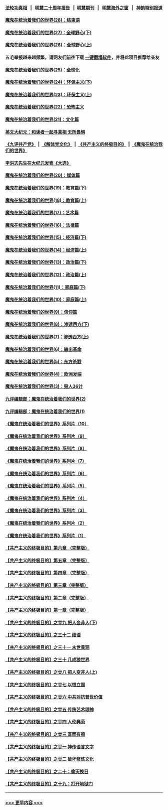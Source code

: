 #### [法轮功真相](https://github.com/gfw-breaker/truth/blob/master/README.md?t=0) &nbsp;&nbsp;|&nbsp;&nbsp; [明慧二十周年报告](https://github.com/gfw-breaker/mh-reports/blob/master/README.md?t=0) &nbsp;&nbsp;|&nbsp;&nbsp;[明慧期刊](https://github.com/gfw-breaker/mh-qikan) &nbsp;&nbsp;|&nbsp;&nbsp; [明慧海外之窗](https://github.com/gfw-breaker/mh-news/blob/master/README.md?t=0) &nbsp;&nbsp;|&nbsp;&nbsp; [神韵特别报道](https://github.com/gfw-breaker/mh-news/blob/master/shenyun.md?t=0)
#### [魔鬼在统治着我们的世界(28)：结束语](../pages/nsc422/n10936246.md?t=07142301) 
#### [魔鬼在统治着我们的世界(27)：全球野心(下)](../pages/nsc422/n10928319.md?t=07142301) 
#### [魔鬼在统治着我们的世界(26)：全球野心(上)](../pages/nsc422/n10900318.md?t=07142301) 
#### 五毛举报越来越频繁，请网友们前往下载 [一键翻墙软件](https://github.com/gfw-breaker/ssr-accounts)，并将此项目推荐给亲友
#### [魔鬼在统治着我们的世界(25)：全球化](../pages/nsc422/n10788205.md?t=07142301) 
#### [魔鬼在统治着我们的世界(24)：环保主义(下)](../pages/nsc422/n10695307.md?t=07142301) 
#### [魔鬼在统治着我们的世界(23)：环保主义(上)](../pages/nsc422/n10688613.md?t=07142301) 
#### [魔鬼在统治着我们的世界(22)：恐怖主义](../pages/nsc422/n10614727.md?t=07142301) 
#### [魔鬼在统治着我们的世界(21)：文化篇](../pages/nsc422/n10597706.md?t=07142301) 
#### [英文大纪元：和读者一起寻真相 无所畏惧](../pages/nsc422/n12542027.md?t=07142301) 
#### [《九评共产党》](https://github.com/begood0513/9ping.md/blob/master/README.md) &nbsp;|&nbsp; [《解体党文化》](../../../../jtdwh.md/blob/master/README.md)  &nbsp;|&nbsp; [《共产主义的终极目的》](../../../../gczydzjmd.md/blob/master/README.md) &nbsp;|&nbsp; [《魔鬼在统治我们的世界》](../../../../mgztzwmdsj.md/blob/master/README.md) 
#### [李洪志先生在大纪元发表《大选》](../pages/nsc422/n12534746.md?t=07142301) 
#### [魔鬼在统治着我们的世界(20)：媒体篇](../pages/nsc422/n10586579.md?t=07142301) 
#### [魔鬼在统治着我们的世界(19)：教育篇(下)](../pages/nsc422/n10564808.md?t=07142301) 
#### [魔鬼在统治着我们的世界(18)：教育篇(上)](../pages/nsc422/n10526970.md?t=07142301) 
#### [魔鬼在统治着我们的世界(17)：艺术篇](../pages/nsc422/n10499093.md?t=07142301) 
#### [魔鬼在统治着我们的世界(16)：法律篇](../pages/nsc422/n10485969.md?t=07142301) 
#### [魔鬼在统治着我们的世界(15)：经济篇(下)](../pages/nsc422/n10469975.md?t=07142301) 
#### [魔鬼在统治着我们的世界(14)：经济篇(上)](../pages/nsc422/n10457370.md?t=07142301) 
#### [魔鬼在统治着我们的世界(13)：政治篇(下)](../pages/nsc422/n10448270.md?t=07142301) 
#### [魔鬼在统治着我们的世界(12)：政治篇(上)](../pages/nsc422/n10444576.md?t=07142301) 
#### [魔鬼在统治着我们的世界(11)：家庭篇(下)](../pages/nsc422/n10440961.md?t=07142301) 
#### [魔鬼在统治着我们的世界(10)：家庭篇(上)](../pages/nsc422/n10435448.md?t=07142301) 
#### [魔鬼在统治着我们的世界(9)：信仰篇](../pages/nsc422/n10432159.md?t=07142301) 
#### [魔鬼在统治着我们的世界(8)：渗透西方(下)](../pages/nsc422/n10429603.md?t=07142301) 
#### [魔鬼在统治着我们的世界(7)：渗透西方(上)](../pages/nsc422/n10426013.md?t=07142301) 
#### [魔鬼在统治着我们的世界(6)：输出革命](../pages/nsc422/n10421536.md?t=07142301) 
#### [魔鬼在统治着我们的世界(5)：东方杀戮](../pages/nsc422/n10417707.md?t=07142301) 
#### [魔鬼在统治着我们的世界(4)：欧洲发端](../pages/nsc422/n10414890.md?t=07142301) 
#### [魔鬼在统治着我们的世界(3)：毁人36计](../pages/nsc422/n10411583.md?t=07142301) 
#### [九评编辑部：魔鬼在统治着我们的世界(2)](../pages/nsc422/n10410036.md?t=07142301) 
#### [九评编辑部：魔鬼在统治着我们的世界(1)](../pages/nsc422/n10406825.md?t=07142301) 
#### [《魔鬼在统治着我们的世界》系列片（10）](../pages/nsc422/n12292670.md?t=07142301) 
#### [《魔鬼在统治着我们的世界》系列片（9）](../pages/nsc422/n12290859.md?t=07142301) 
#### [《魔鬼在统治着我们的世界》系列片（8）](../pages/nsc422/n12287445.md?t=07142301) 
#### [《魔鬼在统治着我们的世界》系列片（7）](../pages/nsc422/n12283425.md?t=07142301) 
#### [《魔鬼在统治着我们的世界》系列片（6）](../pages/nsc422/n12282314.md?t=07142301) 
#### [《魔鬼在统治着我们的世界》系列片（5）](../pages/nsc422/n12281419.md?t=07142301) 
#### [《魔鬼在统治着我们的世界》系列片（4）](../pages/nsc422/n12274024.md?t=07142301) 
#### [《魔鬼在统治着我们的世界》系列片（3）](../pages/nsc422/n12271322.md?t=07142301) 
#### [《魔鬼在统治着我们的世界》系列片（2）](../pages/nsc422/n12269049.md?t=07142301) 
#### [《魔鬼在统治着我们的世界》系列片（1）](../pages/nsc422/n12267575.md?t=07142301) 
#### [【共产主义的终极目的】第六章 （完整版）](../pages/nsc422/n11428913.md?t=07142301) 
#### [【共产主义的终极目的】第五章 （完整版）](../pages/nsc422/n11428912.md?t=07142301) 
#### [【共产主义的终极目的】第四章 （完整版）](../pages/nsc422/n11428907.md?t=07142301) 
#### [【共产主义的终极目的】第三章（完整版）](../pages/nsc422/n11428848.md?t=07142301) 
#### [【共产主义的终极目的】第二章（完整版）](../pages/nsc422/n11428831.md?t=07142301) 
#### [【共产主义的终极目的】第一章（完整版）](../pages/nsc422/n11417651.md?t=07142301) 
#### [【共产主义的终极目的】之廿九 把人变非人(下)](../pages/nsc422/n11344140.md?t=07142301) 
#### [【共产主义的终极目的】之三十二 结语](../pages/nsc422/n11360535.md?t=07142301) 
#### [【共产主义的终极目的】之三十一 末世景观](../pages/nsc422/n11351129.md?t=07142301) 
#### [【共产主义的终极目的】之三十 几成狼世界](../pages/nsc422/n11348280.md?t=07142301) 
#### [【共产主义的终极目的】之廿八 把人变非人(上)](../pages/nsc422/n11340492.md?t=07142301) 
#### [【共产主义的终极目的】之廿七 以恨立国](../pages/nsc422/n11336944.md?t=07142301) 
#### [【共产主义的终极目的】之廿六 中共对抗普世价值](../pages/nsc422/n11324785.md?t=07142301) 
#### [【共产主义的终极目的】之廿五 传统艺术颂神](../pages/nsc422/n11296396.md?t=07142301) 
#### [【共产主义的终极目的】之廿四 人伦典范](../pages/nsc422/n11296397.md?t=07142301) 
#### [【共产主义的终极目的】之廿三 富而有德](../pages/nsc422/n11283598.md?t=07142301) 
#### [【共产主义的终极目的】之廿一 神传语言文字](../pages/nsc422/n11263265.md?t=07142301) 
#### [【共产主义的终极目的】之廿二 破坏修炼文化](../pages/nsc422/n11245728.md?t=07142301) 
#### [【共产主义的终极目的】之二十：偷天换日](../pages/nsc422/n11238846.md?t=07142301) 
#### [【共产主义的终极目的】之十九：打开地狱门](../pages/nsc422/n11206376.md?t=07142301) 

----
#### [ >>> 更早内容 <<< ](../indexes/nsc422-earlier.md)
